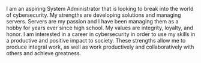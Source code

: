 I am an aspiring System Administrator that is looking to break into the world of cybersecurity. My strengths are developing solutions and managing servers. Servers are my passion and I have been managing them as a hobby for years ever since high school. My values are integrity, loyalty, and honor. I am interested in a career in cybersecurity in order to use my skills in a productive and positive impact to society. These strengths allow me to produce integral work, as well as work productively and collaboratively with others and achieve greatness. 